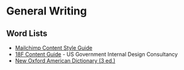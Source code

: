 # General Writing

## Word Lists

- [Mailchimp Content Style Guide](https://styleguide.mailchimp.com/word-list/)
- [18F Content Guide](https://content-guide.18f.gov/our-style/specific-words-and-phrases/) - US Government Internal Design Consultancy
- [New Oxford American Dictionary (3 ed.)](https://www.oxfordreference.com/display/10.1093/acref/9780195392883.001.0001/acref-9780195392883)
